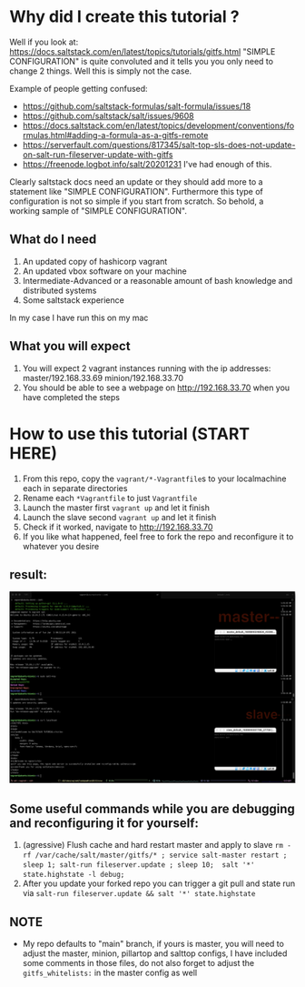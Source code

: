 # Why did I create this tutorial ? 
Well if you look at: https://docs.saltstack.com/en/latest/topics/tutorials/gitfs.html "SIMPLE CONFIGURATION" is quite convoluted and it tells you you only need to change 2 things. Well this is simply not the case.

Example of people getting confused:
- https://github.com/saltstack-formulas/salt-formula/issues/18
- https://github.com/saltstack/salt/issues/9608
- https://docs.saltstack.com/en/latest/topics/development/conventions/formulas.html#adding-a-formula-as-a-gitfs-remote
- https://serverfault.com/questions/817345/salt-top-sls-does-not-update-on-salt-run-fileserver-update-with-gitfs
- https://freenode.logbot.info/salt/20201231
I've had enough of this.

Clearly saltstack docs need an update or they should add more to a statement like "SIMPLE CONFIGURATION".
Furthermore this type of configuration is not so simple if you start from scratch. So behold, a working sample of "SIMPLE CONFIGURATION".

## What do I need
1. An updated copy of hashicorp vagrant
2. An updated vbox software on your machine
3. Intermediate-Advanced or a reasonable amount of bash knowledge and distributed systems
4. Some saltstack experience

In my case I have run this on my mac

## What you will expect
1. You will expect 2 vagrant instances running with the ip addresses: master/192.168.33.69 minion/192.168.33.70
2. You should be able to see a webpage on http://192.168.33.70 when you have completed the steps



# How to use this tutorial (START HERE)
1. From this repo, copy the `vagrant/*-Vagrantfile`s to your localmachine each in separate directories 
2. Rename each `*Vagrantfile` to just `Vagrantfile`
2. Launch the master first `vagrant up` and let it finish
3. Launch the slave second `vagrant up` and let it finish
4. Check if it worked, navigate to http://192.168.33.70
5. If you like what happened, feel free to fork the repo and reconfigure it to whatever you desire
## result:
![alt text](https://github.com/patrickmamaid/salt-gitfs-tutorial/blob/main/Screen%20Shot%202021-01-05%20at%201.53.41%20AM.png)

## Some useful commands while you are debugging and reconfiguring it for yourself:
1. (agressive) Flush cache and hard restart master and apply to slave `rm -rf /var/cache/salt/master/gitfs/* ; service salt-master restart ;  sleep 1; salt-run fileserver.update ; sleep 10;  salt '*' state.highstate -l debug;`
2. After you update your forked repo you can trigger a git pull and state run via `salt-run fileserver.update && salt '*' state.highstate`

## NOTE
- My repo defaults to "main" branch, if yours is master, you will need to adjust the master, minion, pillartop and salttop configs, I have included some comments in those files, do not also forget to adjust the `gitfs_whitelists:` in the master config as well



